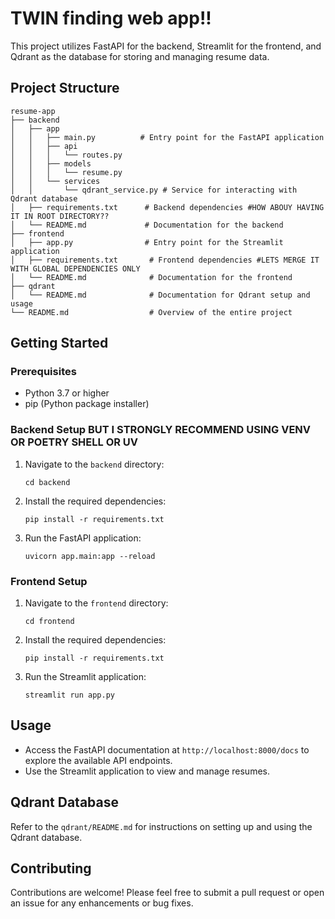 # TWIN finding web app!!

This project utilizes FastAPI for the backend, Streamlit for the frontend, and Qdrant as the database for storing and managing resume data.

## Project Structure

```
resume-app
├── backend
│   ├── app
│   │   ├── main.py          # Entry point for the FastAPI application
│   │   ├── api
│   │   │   └── routes.py    
│   │   ├── models
│   │   │   └── resume.py    
│   │   └── services
│   │       └── qdrant_service.py # Service for interacting with Qdrant database
│   ├── requirements.txt      # Backend dependencies #HOW ABOUY HAVING IT IN ROOT DIRECTORY??
│   └── README.md             # Documentation for the backend
├── frontend
│   ├── app.py                # Entry point for the Streamlit application
│   ├── requirements.txt       # Frontend dependencies #LETS MERGE IT WITH GLOBAL DEPENDENCIES ONLY
│   └── README.md              # Documentation for the frontend
├── qdrant
│   └── README.md              # Documentation for Qdrant setup and usage
└── README.md                  # Overview of the entire project
```

## Getting Started

### Prerequisites

- Python 3.7 or higher
- pip (Python package installer)

### Backend Setup  BUT I STRONGLY RECOMMEND USING VENV OR POETRY SHELL OR UV

1. Navigate to the `backend` directory:
   ```
   cd backend
   ```

2. Install the required dependencies:
   ```
   pip install -r requirements.txt
   ```

3. Run the FastAPI application:
   ```
   uvicorn app.main:app --reload
   ```

### Frontend Setup

1. Navigate to the `frontend` directory:
   ```
   cd frontend
   ```

2. Install the required dependencies:
   ```
   pip install -r requirements.txt
   ```

3. Run the Streamlit application:
   ```
   streamlit run app.py
   ```

## Usage

- Access the FastAPI documentation at `http://localhost:8000/docs` to explore the available API endpoints.
- Use the Streamlit application to view and manage resumes.

## Qdrant Database

Refer to the `qdrant/README.md` for instructions on setting up and using the Qdrant database.

## Contributing

Contributions are welcome! Please feel free to submit a pull request or open an issue for any enhancements or bug fixes.

